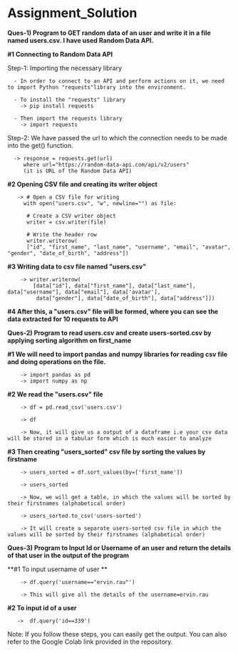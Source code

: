 # Assignment_Solution

****Ques-1) Program to GET random data of an user and write it in a file named users.csv. I have used Random Data API.****

**#1 Connecting to Random Data API**

Step-1: Importing the necessary library

      - In order to connect to an API and perform actions on it, we need to import Python "requests"library into the environment.

      - To install the "requests" library
        -> pip install requests
        
      - Then import the requests library
        -> import requests
        
Step-2: We have passed the url to which the connection needs to be made into the get() function.

      -> response = requests.get(url)
         where url="https://random-data-api.com/api/v2/users"   
         (it is URL of the Random Data API)
         
**#2 Opening CSV file and creating its writer object**

       -> # Open a CSV file for writing
         with open("users.csv", "w", newline="") as file:
    
          # Create a CSV writer object
          writer = csv.writer(file)

          # Write the header row
          writer.writerow(
          ["id", "first_name", "last_name", "username", "email", "avatar", "gender", "date_of_birth", "address"])
          
**#3  Writing data to csv file named "users.csv"**

        -> writer.writerow(
            [data["id"], data["first_name"], data["last_name"], data["username"], data["email"], data['avatar'],
             data["gender"], data["date_of_birth"], data["address"]])
             
**#4  After this, a "users.csv" file will be formed, where you can see the data extracted for 10 requests to API**


****Ques-2) Program to read users.csv and create users-sorted.csv by applying sorting algorithm on first_name****

**#1  We will need to import pandas and numpy libraries for reading csv file and doing operations on the file.**

        -> import pandas as pd
        -> import numpy as np
        
**#2  We read the "users.csv" file**

        -> df = pd.read_csv('users.csv')
        
        -> df
        
        -> Now, it will give us a output of a dataframe i.e your csv data will be stored in a tabular form which is much easier to analyze
        
**#3  Then creating "users_sorted" csv file by sorting the values by firstname**

        -> users_sorted = df.sort_values(by=['first_name'])
        
        -> users_sorted
        
        -> Now, we will get a table, in which the values will be sorted by their firstnames (alphabetical order) 
       
        -> users_sorted.to_csv('users-sorted')  
        
        -> It will create a separate users-sorted csv file in which the values will be sorted by their firstnames (alphabetical order) 
        
  
  ****Ques-3) Program to Input Id or Username of an user and return the details of that user in the output of the program****
  
  **#1  To input username of user **
  
        -> df.query('username=="ervin.rau"')
        
        -> This will give all the details of the username=ervin.rau
        
  **#2  To input id of a user**
       
       ->  df.query('id==339')
       
 
 Note: If you follow these steps, you can easily get the output. You can also refer to the Google Colab link provided in the repository.
 
        



         
      
      
  





